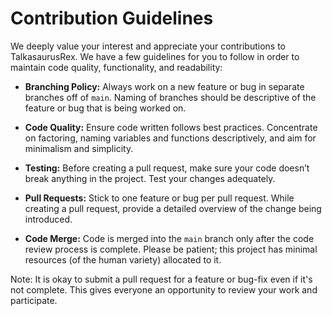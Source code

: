 # Contribution Guidelines

We deeply value your interest and appreciate your contributions to TalkasaurusRex. We have a few guidelines for you to follow in order to maintain code quality, functionality, and readability:

- **Branching Policy:** Always work on a new feature or bug in separate branches off of `main`. Naming of branches should be descriptive of the feature or bug that is being worked on.

- **Code Quality:** Ensure code written follows best practices. Concentrate on factoring, naming variables and functions descriptively, and aim for minimalism and simplicity.

- **Testing:** Before creating a pull request, make sure your code doesn’t break anything in the project. Test your changes adequately.

- **Pull Requests:** Stick to one feature or bug per pull request. While creating a pull request, provide a detailed overview of the change being introduced.

- **Code Merge:** Code is merged into the `main` branch only after the code review process is complete. Please be patient; this project has minimal resources (of the human variety) allocated to it.

Note: It is okay to submit a pull request for a feature or bug-fix even if it's not complete. This gives everyone an opportunity to review your work and participate.